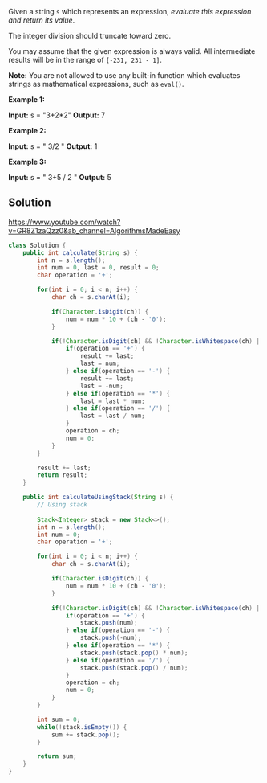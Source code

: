 Given a string `s` which represents an expression, _evaluate this expression and return its value_. 

The integer division should truncate toward zero.

You may assume that the given expression is always valid. All intermediate results will be in the range of `[-231, 231 - 1]`.

**Note:** You are not allowed to use any built-in function which evaluates strings as mathematical expressions, such as `eval()`.

**Example 1:**

**Input:** s = "3+2*2"
**Output:** 7

**Example 2:**

**Input:** s = " 3/2 "
**Output:** 1

**Example 3:**

**Input:** s = " 3+5 / 2 "
**Output:** 5

## Solution

https://www.youtube.com/watch?v=GR8Z1zaQzz0&ab_channel=AlgorithmsMadeEasy

```java
class Solution {
    public int calculate(String s) {
        int n = s.length();
        int num = 0, last = 0, result = 0;
        char operation = '+';

        for(int i = 0; i < n; i++) {
            char ch = s.charAt(i);

            if(Character.isDigit(ch)) {
                num = num * 10 + (ch - '0');
            }

            if(!Character.isDigit(ch) && !Character.isWhitespace(ch) || i == n - 1) {
                if(operation == '+') {
                    result += last;
                    last = num;
                } else if(operation == '-') {
                    result += last;
                    last = -num;
                } else if(operation == '*') {
                    last = last * num;
                } else if(operation == '/') {
                    last = last / num;
                }
                operation = ch;
                num = 0;
            }
        }

        result += last;
        return result;
    }

    public int calculateUsingStack(String s) {
        // Using stack
        
        Stack<Integer> stack = new Stack<>();
        int n = s.length();
        int num = 0;
        char operation = '+';

        for(int i = 0; i < n; i++) {
            char ch = s.charAt(i);

            if(Character.isDigit(ch)) {
                num = num * 10 + (ch - '0');
            }

            if(!Character.isDigit(ch) && !Character.isWhitespace(ch) || i == n - 1) {
                if(operation == '+') {
                    stack.push(num);
                } else if(operation == '-') {
                    stack.push(-num);
                } else if(operation == '*') {
                    stack.push(stack.pop() * num);
                } else if(operation == '/') {
                    stack.push(stack.pop() / num);
                }
                operation = ch;
                num = 0;
            }
        }

        int sum = 0;
        while(!stack.isEmpty()) {
            sum += stack.pop();
        }

        return sum;
    }
}
```